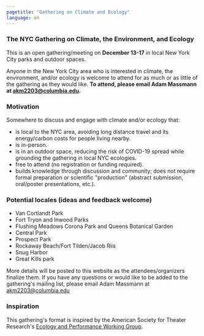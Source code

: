 ```yaml
---
pagetitle: "Gathering on Climate and Ecology"
language: en
---
```


### The NYC Gathering on Climate, the Environment, and Ecology


This is an open gathering/meeting on **December 13-17** in local New
York City parks and outdoor spaces.

Anyone in the New York City area who is interested in climate, the
environment, and/or ecology is welcome to attend for as much or as
little of the gathering as they would like. **To attend, please email
Adam Massmann at akm2203@columbia.edu.**

### Motivation

Somewhere to discuss and engage with climate and/or ecology that:

  * is local to the NYC area, avoiding long distance travel and its
    energy/carbon costs for people living nearby.
  * is in-person.
  * is in an outdoor space, reducing the risk of COVID-19 spread while
    grounding the gathering in local NYC ecologies.
  * free to attend (no registration or funding required).
  * builds knowledge through discussion and community; does not
    require formal preparation or scientific "production" (abstract
    submission, oral/poster presentations, etc.).

### Potential locales (ideas and feedback welcome)

  * Van Cortlandt Park
  * Fort Tryon and Inwood Parks
  * Flushing Meadows Corona Park and Queens Botanical Garden
  * Central Park
  * Prospect Park
  * Rockaway Beach/Fort Tilden/Jacob Riis
  * Snug Harbor
  * Great Kills park

More details will be posted to this website as the
attendees/organizers finalize them. If you have any questions or would
like to be added to the gathering's mailing list, please email Adam
Massmann at akm2203@columbia.edu

### Inspiration

This gathering's format is inspired by the American Society for
Theater Research's [Ecology and Performance Working
Group](https://www.astr.org/page/21_WorkingSessions#9).

